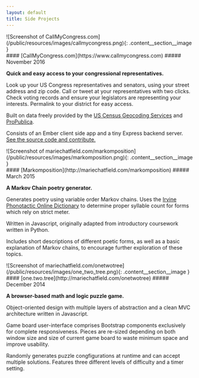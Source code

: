 ```yaml
---
layout: default
title: Side Projects
---
```


<div id="call-my-congress" class="content__section">
  <div class="content__section__media" markdown="block">
![Screenshot of CallMyCongress.com](/public/resources/images/callmycongress.png){: .content__section__image }
  </div>

  <div class="content__section__text" markdown="block">
#### [CallMyCongress.com](https://www.callmycongress.com)
##### November 2016

__Quick and easy access to your congressional representatives.__

Look up your US Congress representatives and senators, using your street address and zip code.
Call or tweet at your representatives with two clicks.
Check voting records and ensure your legislators are representing your interests.
Permalink to your district for easy access.

Built on data freely provided by the [US Census Geocoding Services](https://geocoding.geo.census.gov/) and [ProPublica](https://www.propublica.org/datastore/apis).

Consists of an Ember client side app and a tiny Express backend server. [See the source code and contribute.](https://github.com/mariechatfield/call-my-congress)

  </div>
</div>


<div id="markomposition" class="content__section">
  <div class="content__section__media" markdown="block">
![Screenshot of mariechatfield.com/markomposition](/public/resources/images/markomposition.png){: .content__section__image }
  </div>
  <div class="content__section__text" markdown="block">
#### [Markomposition](http://mariechatfield.com/markomposition)
##### March 2015

__A Markov Chain poetry generator.__

Generates poetry using variable order Markov chains. Uses the
[Irvine Phonotactic Online Dictionary](http://www.iphod.com/) to determine
proper syllable count for forms which rely on strict meter.

Written in Javascript, originally adapted from introductory coursework written in Python.

Includes short descriptions of different poetic forms, as well as a basic explanation of Markov chains,
to encourage further exploration of these topics.
  </div>
</div>

<div id="one-two-tree" class="content__section">
  <div class="content__section__media" markdown="block">
![Screenshot of mariechatfield.com/onetwotree](/public/resources/images/one_two_tree.png){: .content__section__image }
  </div>
  <div class="content__section__text" markdown="block">
#### [one.two.tree](http://mariechatfield.com/onetwotree)
##### December 2014

__A browser-based math and logic puzzle game.__

Object-oriented design with multiple layers of abstraction and a clean MVC architecture written in Javascript.

Game board user-interface comprises Bootstrap components exclusively for complete responsiveness.
Pieces are re-sized depending on both window size and size of current game board to waste minimum space and improve usability.

Randomly generates puzzle congfigurations at runtime and can accept multiple solutions.
Features three different levels of difficulty and a timer setting.
  </div>
</div>

